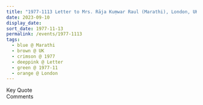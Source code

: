 ```yaml
---
title: "1977-1113 Letter to Mrs. Rāja Kuṃwar Raul (Marathi), London, UK"
date: 2023-09-10
display_date: 
sort_date: 1977-11-13
permalink: /events/1977-1113
tags:
  - blue @ Marathi
  - brown @ UK
  - crimson @ 1977
  - deeppink @ Letter
  - green @ 1977-11
  - orange @ London
---
```


<wave-list>
  <list-title color="green" width="75">Key Quote</list-title>
  <list-item color="BlanchedAlmond"  width="200"></list-item>
  <list-item color="Lavender"></list-item>
  <list-item color="BlanchedAlmond"></list-item>
</wave-list>

<br>

<wave-list>
  <list-title color="green" width="75">Comments</list-title>
  <list-item color="BlanchedAlmond"  width="200"></list-item>
  <list-item color="Lavender"></list-item>
  <list-item color="BlanchedAlmond"></list-item>
</wave-list>